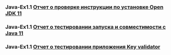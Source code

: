 ### Java-Ex1.1 [Отчет о проверке инструкции по установке Open JDK 11](https://github.com/DariaPap/Java-Ex1.1/blob/master/report.md)

### Java-Ex1.1 [Отчет о тестировании запуска и совместимости с Java 11](https://github.com/DariaPap/Java-Ex1.1/blob/master/report2.md)

### Java-Ex1.1 [Отчет о тестировании приложения Key validator](https://github.com/DariaPap/Java-Ex1.1/blob/master/report3.md)
